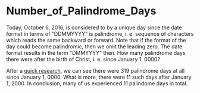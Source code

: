 # Number_of_Palindrome_Days

Today, October 6, 2016, is considered to by a unique day since the date format in terms of "DDMMYYYY" is palindrome, i. e. sequence of characters which reads the same backward or forward. Note that if the format of the day could become palindromic, then we omit the leading zero. The date format results in the term "DMMYYYY" then. How many palindrome days there were after the birth of Christ, i. e. since January 1, 0000?

After a [quick research](number_of_palindrome_days.R), we can see there were 319 palindrome days at all since January 1, 0000. What is more, there were 11 such days after January 1, 2000. In conclusion, many of us experienced 11 palindome days in total.
